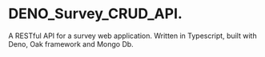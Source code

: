 # DENO_Survey_CRUD_API.

A RESTful API for a survey web application. Written in Typescript, built with Deno, Oak framework and Mongo Db. 
